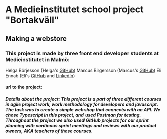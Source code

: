# A Medieinstitutet school project "Bortakväll"
## Making a webstore
### This project is made by three front end developer students at Medieinstitutet in Malmö: 
Helga Börjesson (Helga's <a href="https://github.com/helgaborje" target="_blank">GitHub</a>)
Marcus Birgersson (Marcus's <a href="https://github.com/Mabi-xD" target="_blank">GitHub</a>)
Eli Ennab (Eli's <a href="https://github.com/eli-ennab?tab=repositories" target="_blank">GitHub</a> and <a href="https://www.linkedin.com/in/elina-ennab-13ba57249/?originalSubdomain=se" target="_blank">LinkedIn</a>)
#### url to the project:
##### Details about the project: This project is a part of three different courses in agile project work, work methodology for developers and javascript. The task was to create a simple webshop that connects with an API. We chose Typescript in this project, and used Postman for testing. Throughout the project we also used GitHub projects for our sprint planning with continous sprint meetings and reviews with our product owners, AKA teachers of these courses.
